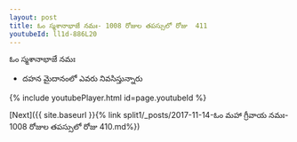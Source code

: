 ```yaml
---
layout: post
title: ఓం స్మశానాభాజే నమః- 1008 రోజుల తపస్సులో రోజు  411
youtubeId: ll1d-886L20
---
```

 
 
 ఓం స్మశానాభాజే నమః  
 
 -  దహన మైదానంలో ఎవరు నివసిస్తున్నారు 
 
  
 
  
 
 
 
 
 
 


{% include youtubePlayer.html id=page.youtubeId %}
 
[Next]({{ site.baseurl }}{% link  split1/_posts/2017-11-14-ఓం మహా గ్రీవాయ నమః- 1008 రోజుల తపస్సులో రోజు  410.md%})
 
